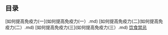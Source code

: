 ## 目录

[如何提高免疫力(一](如何提高免疫力(一）.md)
[如何提高免疫力(二](如何提高免疫力(二）.md)
[如何提高免疫力(三](如何提高免疫力(三）.md)
[饮食禁忌](饮食禁忌.md)

